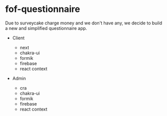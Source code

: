 # fof-questionnaire

Due to surveycake charge money and we don't have any, we decide to build a new and simplified questionnaire app.

- Client

  - next
  - chakra-ui
  - formik
  - firebase
  - react context

- Admin
  - cra
  - chakra-ui
  - formik
  - firebase
  - react context
